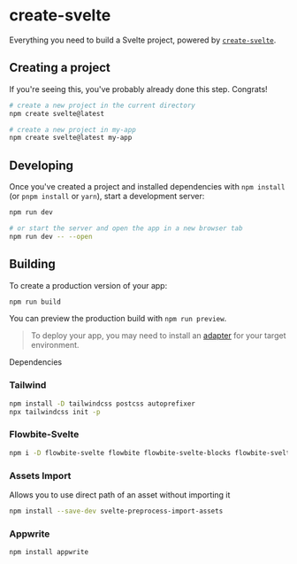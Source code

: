 # create-svelte

Everything you need to build a Svelte project, powered by [`create-svelte`](https://github.com/sveltejs/kit/tree/main/packages/create-svelte).

## Creating a project

If you're seeing this, you've probably already done this step. Congrats!

```bash
# create a new project in the current directory
npm create svelte@latest

# create a new project in my-app
npm create svelte@latest my-app
```

## Developing

Once you've created a project and installed dependencies with `npm install` (or `pnpm install` or `yarn`), start a development server:

```bash
npm run dev

# or start the server and open the app in a new browser tab
npm run dev -- --open
```

## Building

To create a production version of your app:

```bash
npm run build
```

You can preview the production build with `npm run preview`.

> To deploy your app, you may need to install an [adapter](https://kit.svelte.dev/docs/adapters) for your target environment.


Dependencies 
### Tailwind 
```bash
npm install -D tailwindcss postcss autoprefixer
npx tailwindcss init -p
```

### Flowbite-Svelte
``` bash
npm i -D flowbite-svelte flowbite flowbite-svelte-blocks flowbite-svelte-icons flowbite-typography
```

### Assets Import
Allows you to use direct path of an asset without importing it
```bash
npm install --save-dev svelte-preprocess-import-assets
```

### Appwrite
``` bash
npm install appwrite
```